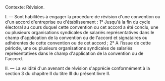 Contexte: Révision.

I. — Sont habilitées à engager la procédure de révision d'une convention ou d'un accord d'entreprise ou d'établissement : 1° Jusqu'à la fin du cycle électoral au cours duquel cette convention ou cet accord a été conclu, une ou plusieurs organisations syndicales de salariés représentatives dans le champ d'application de la convention ou de l'accord et signataires ou adhérentes de cette convention ou de cet accord ; 2° A l'issue de cette période, une ou plusieurs organisations syndicales de salariés représentatives dans le champ d'application de la convention ou de l'accord.

II. — La validité d'un avenant de révision s'apprécie conformément à la section 3 du chapitre II du titre III du présent livre II.